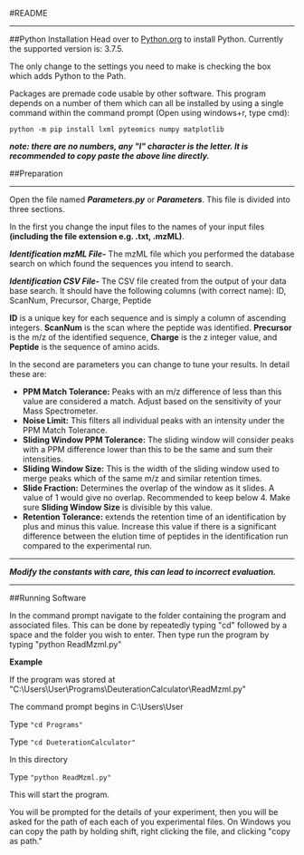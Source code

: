 #README
***
##Python Installation
Head over to <a href="https://www.python.org/downloads/">Python.org</a> to install Python. Currently the supported version is: 3.7.5.

The only change to the settings you need to make is checking the box which adds Python to the Path.

Packages are premade code usable by other software. This program depends on a number of them which can all be installed by using a single command within the command prompt (Open using windows+r, type cmd):

`python -m pip install lxml pyteomics numpy matplotlib`

_**note: there are no numbers, any "l" character is the letter. It is recommended to copy paste the above line directly.**_

##Preparation
***
Open the file named _**Parameters.py**_ or _**Parameters**_. This file is divided into three sections.

In the first you change the input files to the names of your input files **(including the file extension e.g. .txt, .mzML)**.

_**Identification mzML File-**_ The mzML file which you performed the database search on which found the sequences you intend to search.

_**Identification CSV File-**_ The CSV file created from the output of your data base search. It should have the following columns (with correct name): ID, ScanNum, Precursor, Charge, Peptide

**ID** is a unique key for each sequence and is simply a column of ascending integers. **ScanNum** is the scan where the peptide was identified. **Precursor** is the m/z of the identified sequence, 
**Charge** is the z integer value, and **Peptide** is the sequence of amino acids.


In the second are parameters you can change to tune your results. In detail these are:

* **PPM Match Tolerance:** Peaks with an m/z difference of less than this value are considered a match. Adjust based on the sensitivity of your Mass Spectrometer.
* **Noise Limit:** This filters all individual peaks with an intensity under the PPM Match Tolerance.
* **Sliding Window PPM Tolerance:** The sliding window will consider peaks with a PPM difference lower than this to be the same and sum their intensities.
* **Sliding Window Size:** This is the width of the sliding window used to merge peaks which of the same m/z and similar retention times. 
* **Slide Fraction:** Determines the overlap of the window as it slides. A value of 1 would give no overlap. Recommended to keep below 4. Make sure <strong>Sliding Window Size</strong> is divisible by this value.
* **Retention Tolerance:** extends the retention time of an identification by plus and minus this value. Increase this value if there is a significant difference between the elution time of peptides in the identification run compared to the experimental run. 
***
_**Modify the constants with care, this can lead to incorrect evaluation.**_
***
##Running Software

In the command prompt navigate to the folder containing the program and associated files. This can be done by repeatedly typing "cd" followed by a space and the folder you wish to enter. Then type run the program by typing "python ReadMzml.py"

**Example**

If the program was stored at "C:\Users\User\Programs\DeuterationCalculator\ReadMzml.py"


The command prompt begins in C:\Users\User

Type `"cd Programs"`

Type `"cd DueterationCalculator"`

In this directory


Type `"python ReadMzml.py"`


This will start the program.

You will be prompted for the details of your experiment, then you will be asked for the path of each each of you experimental files. On Windows you can copy the path by holding shift, right clicking the file, and clicking "copy as path."